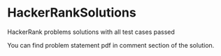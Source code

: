 # HackerRankSolutions
HackerRank problems solutions with all test cases passed

You can find problem statement pdf in comment section of the solution.
